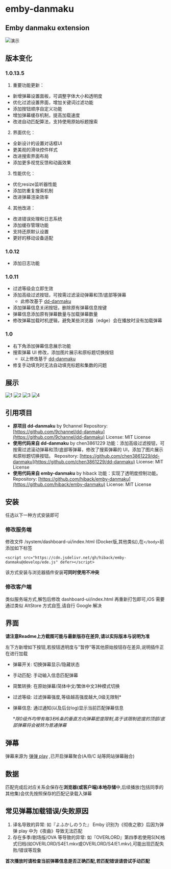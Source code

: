 # emby-danmaku

## Emby danmaku extension

![演示](https://raw.githubusercontent.com/kutongling/dd-danmaku/master/%E6%BC%94%E7%A4%BA.png)

## 版本变化

### 1.0.13.5

1. 重要功能更新：

* 新增弹幕设置面板，可调整字体大小和透明度
* 优化过滤设置界面，增加关键词过滤功能
* 添加按钮顺序自定义功能
* 增加弹幕缓存机制，提高加载速度
* 改进自动匹配算法，支持使用原始标题搜索

2. 界面优化：

* 全新设计的设置对话框UI
* 更美观的滑块控件样式
* 改进搜索界面布局
* 添加更多视觉反馈和动画效果

3. 性能优化：

* 优化resize监听器性能
* 添加防重复搜索机制
* 改进弹幕渲染效率

4. 其他改进：

* 改进错误处理和日志系统
* 添加缓存管理功能
* 支持还原默认设置
* 更好的移动设备适配

### 1.0.12

- 添加日志功能

### 1.0.11

- 过滤等级会立即生效
- 添加高级过滤按钮，可按需过滤滚动弹幕和顶/底部等弹幕
  - 此修改基于 [dd-danmaku](https://github.com/chen3861229/dd-danmaku)
- 添加弹幕信息关闭按钮，删除原有弹幕信息按键
- 弹幕信息添加原有弹幕数量与加载弹幕数量
- 修改弹幕加载时机逻辑，避免某些浏览器（edge）会在播放时没有加载弹幕

### 1.0

- 右下角添加弹幕信息展示功能
- 搜索弹幕 UI 修改，添加图片展示和原标题切换按钮
  - 以上修改基于 [dd-danmaku](https://github.com/chen3861229/dd-danmaku)
- 修复手动填充时无法自动填充标题和集数的问题

## 展示
  ![1](https://raw.githubusercontent.com/kutongling/emby-danmaku/master/图片/PixPin_2025-01-27_01-19-09.png)
  ![2](https://raw.githubusercontent.com/kutongling/emby-danmaku/master/图片/PixPin_2025-01-27_01-19-21.png)
  ![3](https://raw.githubusercontent.com/kutongling/emby-danmaku/master/图片/PixPin_2025-01-27_01-19-32.png)
  ![4](https://raw.githubusercontent.com/kutongling/emby-danmaku/master/图片/PixPin_2025-01-27_01-19-40.png)
  

## 引用项目

- **原项目 dd-danmaku** by 9channel
  Repository: [https://github.com/9channel/dd-danmaku](https://github.com/9channel/dd-danmaku)
  License: MIT License
- **使用代码来自 dd-danmaku** by chen3861229
  功能：添加高级过滤按钮，可按需过滤滚动弹幕和顶/底部等弹幕，修改了搜索弹幕的 UI，添加了图片展示和原标题切换按钮。
  Repository: [https://github.com/chen3861229/dd-danmaku](https://github.com/chen3861229/dd-danmaku)
  License: MIT License
- **使用代码来自 emby-danmaku** by hiback
  功能：实现了透明度控制功能。
  Repository: [https://github.com/hiback/emby-danmaku](https://github.com/hiback/emby-danmaku)
  License: MIT License

## 安装

任选以下一种方式安装即可

### 修改服务端

修改文件 /system/dashboard-ui/index.html (Docker版,其他类似),在`</body>`前添加如下标签

```
<script src="https://cdn.jsdelivr.net/gh/hiback/emby-danmaku@develop/ede.js" defer></script>
```

该方式安装与浏览器插件安装**可同时使用不冲突**

### 修改客户端

类似服务端方式,解包后修改 dashboard-ui/index.html 再重新打包即可,iOS 需要通过类似 AltStore 方式自签,请自行 Google 解决

## 界面

**请注意Readme上方截图可能与最新版存在差异,请以实际版本与说明为准**

左下方新增如下按钮,若按钮透明度与"暂停"等其他原始按钮存在差异,说明插件正在进行加载

- 弹幕开关: 切换弹幕显示/隐藏状态
- 手动匹配: 手动输入信息匹配弹幕
- 简繁转换: 在原始弹幕/简体中文/繁体中文3种模式切换
- 过滤等级: 过滤弹幕强度,等级越高强度越大,0级无限制*
- 弹幕信息: 通过通知(以及后台log)显示当前匹配弹幕信息

  **除0级外均带有每3秒6条的垂直方向弹幕密度限制,高于该限制密度的顶部/底部弹幕将会被转为普通弹幕*

## 弹幕

弹幕来源为 [弹弹 play](https://www.dandanplay.com/) ,已开启弹幕聚合(A/B/C 站等网站弹幕融合)

## 数据

匹配完成后对应关系会保存在**浏览器(或客户端)本地存储**中,后续播放(包括同季的其他集)会优先按照保存的匹配记录载入弹幕

## 常见弹幕加载错误/失败原因

1. 译名导致的异常: 如『よふかしのうた』 Emby 识别为《彻夜之歌》后因为弹弹 play 中为《夜曲》导致无法匹配
2. 存在多季/剧场版/OVA 等导致的异常: 如『OVERLORD』第四季若使用S[N]格式归档(如OVERLORD/S4E1.mkv或OVERLORD/S4/E1.mkv),可能出现匹配失败/错误等现象

**首次播放时请检查当前弹幕信息是否正确匹配,若匹配错误请尝试手动匹配**
